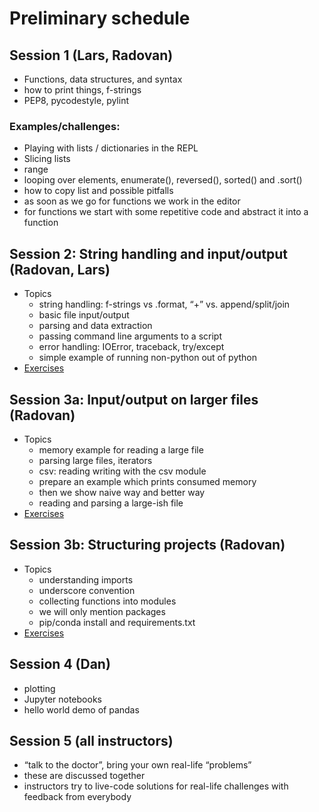 

# Preliminary schedule

## Session 1 (Lars, Radovan)

- Functions, data structures, and syntax
- how to print things, f-strings
- PEP8, pycodestyle, pylint


### Examples/challenges:

- Playing with lists / dictionaries in the REPL
- Slicing lists
- range
- looping over elements, enumerate(), reversed(), sorted() and .sort()
- how to copy list and possible pitfalls
- as soon as we go for functions we work in the editor
- for functions we start with some repetitive code and abstract it into a function


## Session 2: String handling and input/output (Radovan, Lars)

- Topics
  - string handling: f-strings vs .format, “+” vs. append/split/join
  - basic file input/output
  - parsing and data extraction
  - passing command line arguments to a script
  - error handling: IOError, traceback, try/except
  - simple example of running non-python out of python
- [Exercises](session-2/exercises.md)


## Session 3a: Input/output on larger files (Radovan)

- Topics
  - memory example for reading a large file
  - parsing large files, iterators
  - csv: reading writing with the csv module
  - prepare an example which prints consumed memory
  - then we show naive way and better way
  - reading and parsing a large-ish file
- [Exercises](session-3/exercises-a.md)


## Session 3b: Structuring projects (Radovan)

- Topics
  - understanding imports
  - underscore convention
  - collecting functions into modules
  - we will only mention packages
  - pip/conda install and requirements.txt
- [Exercises](session-3/exercises-b.md)


## Session 4 (Dan)

- plotting
- Jupyter notebooks
- hello world demo of pandas


## Session 5 (all instructors)

- “talk to the doctor”, bring your own real-life “problems”
- these are discussed together
- instructors try to live-code solutions for real-life challenges with feedback
  from everybody
